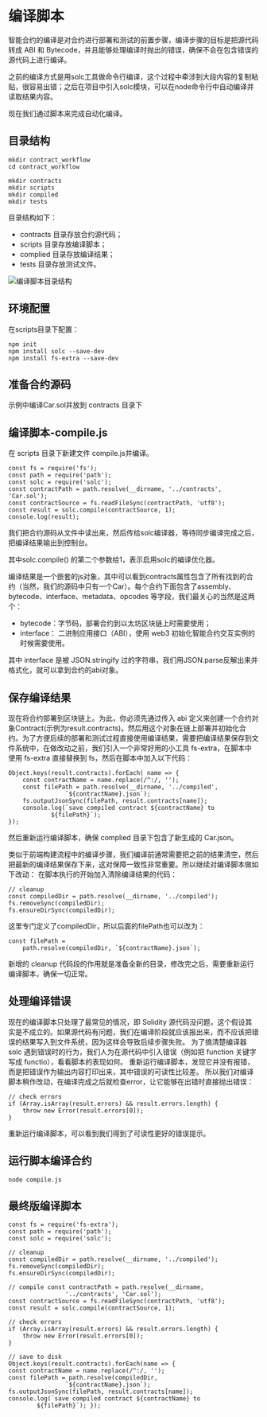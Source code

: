 # 编译脚本
智能合约的编译是对合约进行部署和测试的前置步骤，编译步骤的目标是把源代码转成 ABI 和 Bytecode，并且能够处理编译时抛出的错误，确保不会在包含错误的源代码上进行编译。

之前的编译方式是用solc工具做命令行编译，这个过程中牵涉到大段内容的复制粘贴，很容易出错；之后在项目中引入solc模块，可以在node命令行中自动编译并读取结果内容。

现在我们通过脚本来完成自动化编译。

## 目录结构
```
mkdir contract_workflow
cd contract_workflow

mkdir contracts
mkdir scripts
mkdir compiled
mkdir tests

```
目录结构如下：
- contracts 目录存放合约源代码；
- scripts 目录存放编译脚本；
- complied 目录存放编译结果；
- tests 目录存放测试文件。

![编译脚本目录结构](../../images/compiled.png)


## 环境配置

在scripts目录下配置：

``` 
npm init 
npm install solc --save-dev
npm install fs-extra --save-dev
```
## 准备合约源码 

示例中编译Car.sol并放到 contracts 目录下

## 编译脚本-compile.js
在 scripts 目录下新建文件 compile.js并编译。
```
const fs = require('fs'); 
const path = require('path'); 
const solc = require('solc'); 
const contractPath = path.resolve(__dirname, '../contracts', 'Car.sol'); 
const contractSource = fs.readFileSync(contractPath, 'utf8'); 
const result = solc.compile(contractSource, 1); 
console.log(result);

```

我们把合约源码从文件中读出来，然后传给solc编译器，等待同步编译完成之后，把编译结果输出到控制台。

其中solc.compile() 的第二个参数给1，表示启用solc的编译优化器。

编译结果是一个嵌套的js对象，其中可以看到contracts属性包含了所有找到的合约（当然，我们的源码中只有一个Car）。每个合约下面包含了assembly、bytecode、interface、metadata、opcodes 等字段，我们最关心的当然是这两个：
- bytecode：字节码，部署合约到以太坊区块链上时需要使用；
- interface： 二进制应用接口（ABI），使用 web3 初始化智能合约交互实例的时候需要使用。

其中 interface 是被 JSON.stringify 过的字符串，我们用JSON.parse反解出来并格式化，就可以拿到合约的abi对象。


## 保存编译结果
现在将合约部署到区块链上。为此，你必须先通过传入 abi 定义来创建一个合约对象Contract(示例为result.contracts)。然后用这个对象在链上部署并初始化合约。为了方便后续的部署和测试过程直接使用编译结果，需要把编译结果保存到文件系统中，在做改动之前，我们引入一个非常好用的小工具 fs-extra，在脚本中使用 fs-extra 直接替换到 fs，然后在脚本中加入以下代码：
```
Object.keys(result.contracts).forEach( name => {
	const contractName = name.replace(/^:/, '');
	const filePath = path.resolve(__dirname, '../compiled', 
				`${contractName}.json`);
	fs.outputJsonSync(filePath, result.contracts[name]);
	console.log(`save compiled contract ${contractName} to 
			${filePath}`);
});

```
然后重新运行编译脚本，确保 complied 目录下包含了新生成的 Car.json。

类似于前端构建流程中的编译步骤，我们编译前通常需要把之前的结果清空，然后把最新的编译结果保存下来，这对保障一致性非常重要。所以继续对编译脚本做如下改动：
在脚本执行的开始加入清除编译结果的代码：
```
// cleanup
const compiledDir = path.resolve(__dirname, '../compiled');
fs.removeSync(compiledDir);
fs.ensureDirSync(compiledDir);

```
这里专门定义了compiledDir，所以后面的filePath也可以改为：
```
const filePath = 
	path.resolve(compiledDir, `${contractName}.json`);
```
新增的 cleanup 代码段的作用就是准备全新的目录，修改完之后，需要重新运行编译脚本，确保一切正常。


## 处理编译错误
现在的编译脚本只处理了最常见的情况，即 Solidity 源代码没问题，这个假设其实是不成立的。如果源代码有问题，我们在编译阶段就应该报出来，而不应该把错误的结果写入到文件系统，因为这样会导致后续步骤失败。 为了搞清楚编译器 solc 遇到错误时的行为，我们人为在源代码中引入错误（例如把 function 关键字写成 functio），看看脚本的表现如何。
重新运行编译脚本，发现它并没有报错，而是把错误作为输出内容打印出来，其中错误的可读性比较差。
所以我们对编译脚本稍作改动，在编译完成之后就检查error，让它能够在出错时直接抛出错误：
```
// check errors
if (Array.isArray(result.errors) && result.errors.length) {
	throw new Error(result.errors[0]);
}
```
重新运行编译脚本，可以看到我们得到了可读性更好的错误提示。
## 运行脚本编译合约
```
node compile.js
```
## 最终版编译脚本
```
const fs = require('fs-extra'); 
const path = require('path'); 
const solc = require('solc'); 

// cleanup 
const compiledDir = path.resolve(__dirname, '../compiled');
fs.removeSync(compiledDir); 
fs.ensureDirSync(compiledDir); 

// compile const contractPath = path.resolve(__dirname, 
				'../contracts', 'Car.sol'); 
const contractSource = fs.readFileSync(contractPath, 'utf8'); 
const result = solc.compile(contractSource, 1); 

// check errors 
if (Array.isArray(result.errors) && result.errors.length) {
	throw new Error(result.errors[0]); 
}

// save to disk 
Object.keys(result.contracts).forEach(name => { 
const contractName = name.replace(/^:/, ''); 
const filePath = path.resolve(compiledDir, 
				`${contractName}.json`); 
fs.outputJsonSync(filePath, result.contracts[name]); 
console.log(`save compiled contract ${contractName} to 
		${filePath}`); });	

```